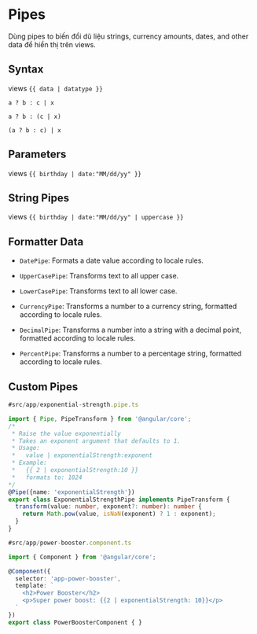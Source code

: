 # Pipes

Dùng pipes to biến đổi dũ liệu strings, currency amounts, dates, and other data để hiển thị trên views.

## Syntax

views `{{ data | datatype }}`

`a ? b : c | x`

`a ? b : (c | x)`

`(a ? b : c) | x`

## Parameters

views `{{ birthday | date:"MM/dd/yy" }}`

## String Pipes

views `{{ birthday | date:"MM/dd/yy" | uppercase }}`

## Formatter Data

- `DatePipe`: Formats a date value according to locale rules.

-  `UpperCasePipe`: Transforms text to all upper case.

- `LowerCasePipe`: Transforms text to all lower case.

- `CurrencyPipe`: Transforms a number to a currency string, formatted according to locale rules.

- `DecimalPipe`: Transforms a number into a string with a decimal point, formatted according to locale rules.

- `PercentPipe`: Transforms a number to a percentage string, formatted according to locale rules.

## Custom Pipes

```ts
#src/app/exponential-strength.pipe.ts

import { Pipe, PipeTransform } from '@angular/core';
/*
 * Raise the value exponentially
 * Takes an exponent argument that defaults to 1.
 * Usage:
 *   value | exponentialStrength:exponent
 * Example:
 *   {{ 2 | exponentialStrength:10 }}
 *   formats to: 1024
*/
@Pipe({name: 'exponentialStrength'})
export class ExponentialStrengthPipe implements PipeTransform {
  transform(value: number, exponent?: number): number {
    return Math.pow(value, isNaN(exponent) ? 1 : exponent);
  }
}
```

```ts
#src/app/power-booster.component.ts

import { Component } from '@angular/core';

@Component({
  selector: 'app-power-booster',
  template: `
    <h2>Power Booster</h2>
    <p>Super power boost: {{2 | exponentialStrength: 10}}</p>
  `
})
export class PowerBoosterComponent { }
```